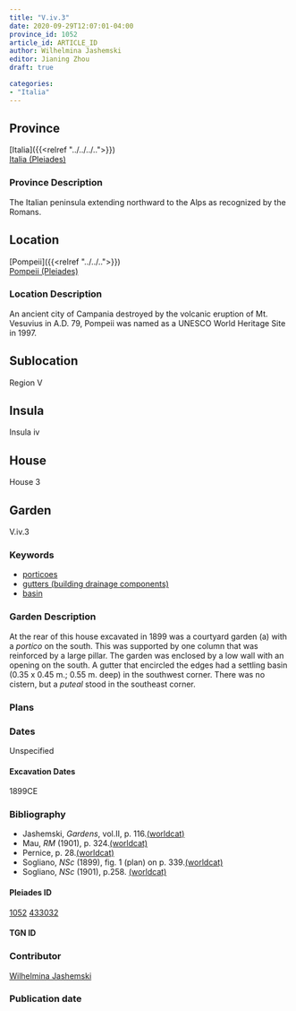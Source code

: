 ```yaml
---
title: "V.iv.3"
date: 2020-09-29T12:07:01-04:00
province_id: 1052
article_id: ARTICLE_ID
author: Wilhelmina Jashemski
editor: Jianing Zhou
draft: true

categories:
- "Italia"
---
```


## Province
[Italia]({{<relref "../../../..">}}) \
[Italia (Pleiades)](https://pleiades.stoa.org/places/1052)

### Province Description
<!-- DESCRIPTION -->
The Italian peninsula extending northward to the Alps as recognized by the Romans.


## Location
[Pompeii]({{<relref "../../..">}}) \
[Pompeii (Pleiades)](https://pleiades.stoa.org/places/433032)

<!--### Location Description-->
### Location Description
An ancient city of Campania destroyed by the volcanic eruption of Mt. Vesuvius in A.D. 79, Pompeii was named as a UNESCO World Heritage Site in 1997.

<!-- LEAVE THIS BLANK FOR NOW -->

## Sublocation
Region V


## Insula
Insula iv


## House
House 3

## Garden
V.iv.3

### Keywords
- [porticoes](http://vocab.getty.edu/page/aat/300004145)
- [gutters (building drainage components)](http://vocab.getty.edu/page/aat/300052565)
- [basin](http://vocab.getty.edu/page/aat/300386845)


### Garden Description
At the rear of this house excavated in 1899 was a courtyard garden (a) with a *portico* on the south. This was supported by one column that was reinforced by a large pillar. The garden was enclosed by a low wall with an opening on the south. A gutter that encircled the edges had a settling basin (0.35 x 0.45 m.; 0.55 m. deep) in the southwest corner. There was no cistern, but a *puteal* stood in the southeast corner.

### Plans

<!--{{< figure src="../images/Euro_GaAq_Montreal_Villa de Séviac.png" alt="Topographic plan of the Villa de Séviac, a grand villa with a main structure around a vast peristyle, with exterior façade galleries and baths adjacent to a second courtyard to the south." title="Fig. 1: Topographic Plan of the Villa de Séviac, drawing by M. -P. R., based on the the 1/25000e map of the IGN." >}}
-->

<!--### Images-->


### Dates
Unspecified

#### Excavation Dates
1899CE

### Bibliography
* Jashemski, *Gardens*, vol.II, p. 116.[(worldcat)](http://www.worldcat.org/oclc/1029851777)
* Mau, *RM* (1901), p. 324.[(worldcat)](http://www.worldcat.org/oclc/1189330863)
* Pernice, p. 28.[(worldcat)](http://www.worldcat.org/oclc/714016975)
* Sogliano, *NSc* (1899), fig. 1 (plan) on p. 339.[(worldcat)](http://www.worldcat.org/oclc/1091982220)
* Sogliano, *NSc* (1901), p.258. [(worldcat)](http://www.worldcat.org/oclc/1091982220)


<!--#### Periodo ID-->

<!-- [PERIODO_ID](https://pleiades.stoa.org/places/PLEIADES_ID) -->

#### Pleiades ID
[1052](https://pleiades.stoa.org/places/1052)
[433032](https://pleiades.stoa.org/places/433032)

#### TGN ID


### Contributor
[Wilhelmina Jashemski](https://lib.guides.umd.edu/c.php?g=326514&p=2193250)

### Publication date


<!--### Related articles-->

<!-- Links to other related articles. Leave blank for now -->
